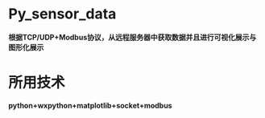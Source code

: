 # Py_sensor_data
**根据TCP/UDP+Modbus协议，从远程服务器中获取数据并且进行可视化展示与图形化展示**

# 所用技术
**python+wxpython+matplotlib+socket+modbus**
